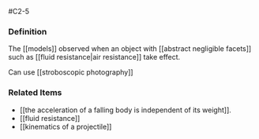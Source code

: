 #C2-5

### Definition
The [[models]] observed when an object with [[abstract negligible facets]] such as [[fluid resistance|air resistance]] take effect.

Can use [[stroboscopic photography]]

### Related Items
- [[the acceleration of a falling body is independent of its weight]].
- [[fluid resistance]]
- [[kinematics of a projectile]]